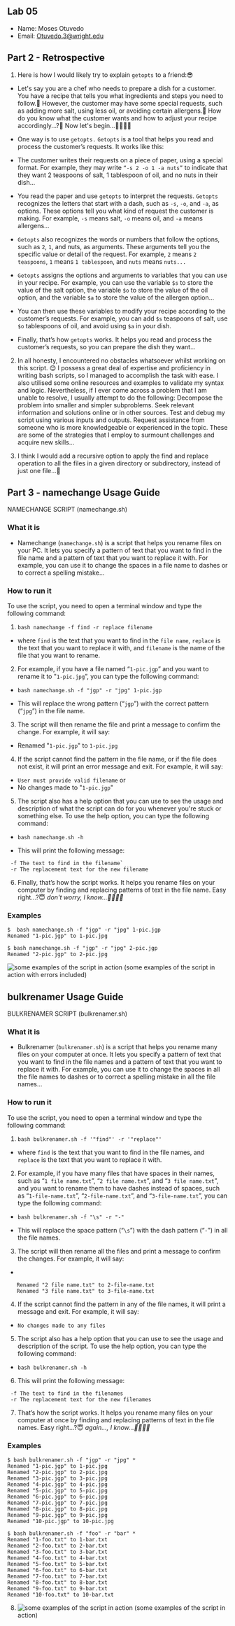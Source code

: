 ## Lab 05

- Name: Moses Otuvedo
- Email: Otuvedo.3@wright.edu

## Part 2 - Retrospective

1. Here is how I would likely try to explain `getopts` to a friend:😎

- Let's say you are a chef who needs to prepare a dish for a customer. You have a recipe that tells you what ingredients and steps you need to follow.🤔 However, the customer may have some special requests, such as adding more salt, using less oil, or avoiding certain allergens.🤨 How do you know what the customer wants and how to adjust your recipe accordingly...?🤔 Now let's begin...🫱🏾‍🫲🏼

- One way is to use `getopts.` `Getopts` is a tool that helps you read and process the customer’s requests. It works like this:

- The customer writes their requests on a piece of paper, using a special format. For example, they may write `“-s 2 -o 1 -a nuts”` to indicate that they want 2 teaspoons of salt, 1 tablespoon of oil, and no nuts in their dish...
- You read the paper and use `getopts` to interpret the requests. `Getopts` recognizes the letters that start with a dash, such as `-s`, `-o`, and `-a`, as options. These options tell you what kind of request the customer is making. For example, `-s` means salt, `-o` means oil, and `-a` means allergens...
- `Getopts` also recognizes the words or numbers that follow the options, such as `2`, `1`, and nuts, as arguments. These arguments tell you the specific value or detail of the request. For example, `2` means `2 teaspoons`, `1` means `1 tablespoon`, and `nuts` means `nuts...`
- `Getopts` assigns the options and arguments to variables that you can use in your recipe. For example, you can use the variable `$s` to store the value of the salt option, the variable `$o` to store the value of the oil option, and the variable `$a` to store the value of the allergen option...
- You can then use these variables to modify your recipe according to the customer’s requests. For example, you can add `$s` teaspoons of salt, use `$o` tablespoons of oil, and avoid using `$a` in your dish.
- Finally, that’s how `getopts` works. It helps you read and process the customer’s requests, so you can prepare the dish they want...

2. In all honesty, I encountered no obstacles whatsoever whilst working on this script. 😊 I possess a great deal of expertise and proficiency in writing bash scripts, so I managed to accomplish the task with ease. I also utilised some online resources and examples to validate my syntax and logic. Nevertheless, if I ever come across a problem that I am unable to resolve, I usually attempt to do the following: Decompose the problem into smaller and simpler subproblems. Seek relevant information and solutions online or in other sources. Test and debug my script using various inputs and outputs. Request assistance from someone who is more knowledgeable or experienced in the topic. These are some of the strategies that I employ to surmount challenges and acquire new skills...

3. I think I would add a recursive option to apply the find and replace operation to all the files in a given directory or subdirectory, instead of just one file...🤔

## Part 3 - namechange Usage Guide

NAMECHANGE SCRIPT (namechange.sh)

### What it is

- Namechange (`namechange.sh`) is a script that helps you rename files on your PC. It lets you specify a pattern of text that you want to find in the file name and a pattern of text that you want to replace it with. For example, you can use it to change the spaces in a file name to dashes or to correct a spelling mistake...

### How to run it

To use the script, you need to open a terminal window and type the following command:

1. `bash namechange -f find -r replace filename`
- where `find` is the text that you want to find in the `file name`, `replace` is the text that you want to replace it with, and `filename` is the name of the file that you want to rename.

2. For example, if you have a file named “`1-pic.jgp`” and you want to rename it to "`1-pic.jpg`”, you can type the following command:

-  `bash namechange.sh -f "jgp" -r "jpg" 1-pic.jgp`

- This will replace the wrong pattern (“`jgp`”) with the correct pattern (“`jpg`”) in the file name.

3. The script will then rename the file and print a message to confirm the change. For example, it will say:

- Renamed "`1-pic.jgp`" to `1-pic.jpg`

4. If the script cannot find the pattern in the file name, or if the file does not exist, it will print an error message and exit. For example, it will say:

- `User must provide valid filename`
or
- No changes made to "`1-pic.jgp`"

5. The script also has a help option that you can use to see the usage and description of what the script can do for you whenever you're stuck or something else. To use the help option, you can type the following command:

- `bash namechange.sh -h`

- This will print the following message:

```Usage: namechange -f find -r replace filename
 -f The text to find in the filename`
 -r The replacement text for the new filename
 ```
6. Finally, that’s how the script works. It helps you rename files on your computer by finding and replacing patterns of text in the file name. Easy right...?😇 *don't worry, I know...🫱🏾‍🫲🏼*

### Examples

```
$  bash namechange.sh -f "jgp" -r "jpg" 1-pic.jgp 
Renamed "1-pic.jgp" to 1-pic.jpg

$ bash namechange.sh -f "jgp" -r "jpg" 2-pic.jgp
Renamed "2-pic.jgp" to 2-pic.jpg
```
![some examples of the script in action](image.png)
(some examples of the script in action with errors included)

## bulkrenamer Usage Guide

BULKRENAMER SCRIPT (bulkrenamer.sh)

### What it is

- Bulkrenamer (`bulkrenamer.sh`) is a script that helps you rename many files on your computer at once. It lets you specify a pattern of text that you want to find in the file names and a pattern of text that you want to replace it with. For example, you can use it to change the spaces in all the file names to dashes or to correct a spelling mistake in all the file names...

### How to run it

To use the script, you need to open a terminal window and type the following command:

1. `bash bulkrenamer.sh -f '"find"' -r '"replace"'`

- where `find` is the text that you want to find in the file names, and `replace` is the text that you want to replace it with.

2. For example, if you have many files that have spaces in their names, such as “`1 file name.txt`”, “`2 file name.txt`”, and “`3 file name.txt`”, and you want to rename them to have dashes instead of spaces, such as “`1-file-name.txt`”, “`2-file-name.txt`”, and “`3-file-name.txt`”, you can type the following command:

- `bash bulkrenamer.sh -f "\s" -r "-"`

- This will replace the space pattern (“`\s`”) with the dash pattern (“`-`”) in all the file names.

3. The script will then rename all the files and print a message to confirm the changes. For example, it will say:
- 
```Renamed "1 file name.txt" to 1-file-name.txt
   Renamed "2 file name.txt" to 2-file-name.txt
   Renamed "3 file name.txt" to 3-file-name.txt
```

4. If the script cannot find the pattern in any of the file names, it will print a message and exit. For example, it will say:

- `No changes made to any files`

5. The script also has a help option that you can use to see the usage and description of the script. To use the help option, you can type the following command:

- `bash bulkrenamer.sh -h`

6. This will print the following message:

```
 -f The text to find in the filenames
 -r The replacement text for the new filenames
 ```

7. That’s how the script works. It helps you rename many files on your computer at once by finding and replacing patterns of text in the file names. Easy right…?😇 *again..., I know…🫱🏾‍🫲🏼*



### Examples

```
$ bash bulkrenamer.sh -f "jgp" -r "jpg" *
Renamed "1-pic.jgp" to 1-pic.jpg
Renamed "2-pic.jgp" to 2-pic.jpg
Renamed "3-pic.jgp" to 3-pic.jpg
Renamed "4-pic.jgp" to 4-pic.jpg
Renamed "5-pic.jgp" to 5-pic.jpg
Renamed "6-pic.jgp" to 6-pic.jpg
Renamed "7-pic.jgp" to 7-pic.jpg
Renamed "8-pic.jgp" to 8-pic.jpg
Renamed "9-pic.jgp" to 9-pic.jpg
Renamed "10-pic.jgp" to 10-pic.jpg

$ bash bulkrenamer.sh -f "foo" -r "bar" *
Renamed "1-foo.txt" to 1-bar.txt
Renamed "2-foo.txt" to 2-bar.txt
Renamed "3-foo.txt" to 3-bar.txt
Renamed "4-foo.txt" to 4-bar.txt
Renamed "5-foo.txt" to 5-bar.txt
Renamed "6-foo.txt" to 6-bar.txt
Renamed "7-foo.txt" to 7-bar.txt
Renamed "8-foo.txt" to 8-bar.txt
Renamed "9-foo.txt" to 9-bar.txt
Renamed "10-foo.txt" to 10-bar.txt
```

8. ![some examples of the script in action](image-1.png)
(some examples of the script in action)